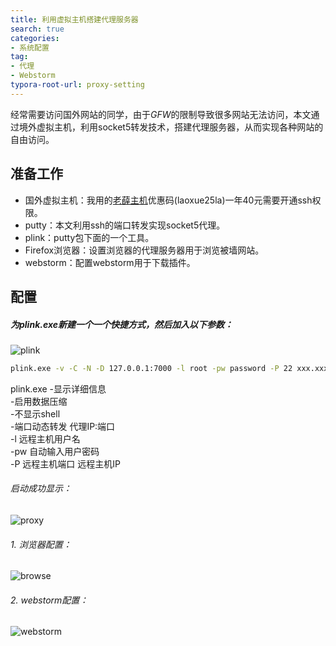 ```yaml
---
title: 利用虚拟主机搭建代理服务器
search: true
categories:
- 系统配置
tag:
- 代理
- Webstorm
typora-root-url: proxy-setting
---
```

经常需要访问国外网站的同学，由于*GFW*的限制导致很多网站无法访问，本文通过境外虚拟主机，利用socket5转发技术，搭建代理服务器，从而实现各种网站的自由访问。
## 准备工作

- 国外虚拟主机：我用的[老薛主机](https://my.laoxuehost.net/aff.php?aff=5278)优惠码(laoxue25la)一年40元需要开通ssh权限。
- putty：本文利用ssh的端口转发实现socket5代理。
-  plink：putty包下面的一个工具。
- Firefox浏览器：设置浏览器的代理服务器用于浏览被墙网站。
- webstorm：配置webstorm用于下载插件。

## 配置

##### 为plink.exe新建一个一个快捷方式，然后加入以下参数：
![plink](plink.png)

~~~bash
plink.exe -v -C -N -D 127.0.0.1:7000 -l root -pw password -P 22 xxx.xxx.xxx.xxx
~~~

plink.exe -显示详细信息  
-启用数据压缩  
-不显示shell  
-端口动态转发 代理IP:端口  
-l 远程主机用户名  
-pw 自动输入用户密码  
-P 远程主机端口 远程主机IP

###### 启动成功显示：
![proxy](proxy.png)

###### 1. 浏览器配置：
![browse](browser.png)

###### 2. webstorm配置：
![webstorm](webstorm.png)
